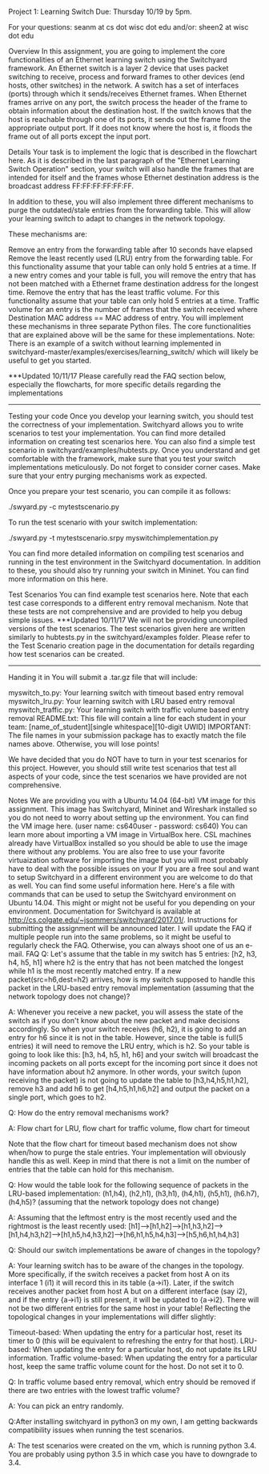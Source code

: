 
Project 1: Learning Switch
Due: Thursday 10/19 by 5pm.

For your questions: seanm at cs dot wisc dot edu 
and/or: sheen2 at wisc dot edu

Overview
In this assignment, you are going to implement the core functionalities of an Ethernet learning switch using the Switchyard framework. An Ethernet switch is a layer 2 device that uses packet switching to receive, process and forward frames to other devices (end hosts, other switches) in the network. A switch has a set of interfaces (ports) through which it sends/receives Ethernet frames. When Ethernet frames arrive on any port, the switch process the header of the frame to obtain information about the destination host. If the switch knows that the host is reachable through one of its ports, it sends out the frame from the appropriate output port. If it does not know where the host is, it floods the frame out of all ports except the input port.

Details
Your task is to implement the logic that is described in the flowchart here. As it is described in the last paragraph of the "Ethernet Learning Switch Operation" section, your switch will also handle the frames that are intended for itself and the frames whose Ethernet destination address is the broadcast address FF:FF:FF:FF:FF:FF.

In addition to these, you will also implement three different mechanisms to purge the outdated/stale entries from the forwarding table. This will allow your learning switch to adapt to changes in the network topology.

These mechanisms are:

Remove an entry from the forwarding table after 10 seconds have elapsed
Remove the least recently used (LRU) entry from the forwarding table. For this functionality assume that your table can only hold 5 entries at a time. If a new entry comes and your table is full, you will remove the entry that has not been matched with a Ethernet frame destination address for the longest time.
Remove the entry that has the least traffic volume. For this functionality assume that your table can only hold 5 entries at a time. Traffic volume for an entry is the number of frames that the switch received where Destination MAC address == MAC address of entry.
You will implement these mechanisms in three separate Python files. The core functionalities that are explained above will be the same for these implementations.
Note: There is an example of a switch without learning implemented in 
switchyard-master/examples/exercises/learning_switch/ 
which will likely be useful to get you started.

***Updated 10/11/17
Please carefully read the FAQ section below, especially the flowcharts, for more specific details regarding the implementations 
***

Testing your code
Once you develop your learning switch, you should test the correctness of your implementation. Switchyard allows you to write scenarios to test your implementation. You can find more detailed information on creating test scenarios here. You can also find a simple test scenario in switchyard/examples/hubtests.py. Once you understand and get comfortable with the framework, make sure that you test your switch implementations meticulously. Do not forget to consider corner cases. Make sure that your entry purging mechanisms work as expected.

Once you prepare your test scenario, you can compile it as follows:

./swyard.py -c mytestscenario.py

To run the test scenario with your switch implementation:

./swyard.py -t mytestscenario.srpy myswitchimplementation.py

You can find more detailed information on compiling test scenarios and running in the test environment in the Switchyard documentation. In addition to these, you should also try running your switch in Mininet. You can find more information on this here.

Test Scenarios
You can find example test scenarios here. Note that each test case corresponds to a different entry removal mechanism. Note that these tests are not comprehensive and are provided to help you debug simple issues. 
***Updated 10/11/17
We will not be providing uncompiled versions of the test scenarios. The test scenarios given here are written similarly to hubtests.py in the switchyard/examples folder. Please refer to the Test Scenario creation page in the documentation for details regarding how test scenarios can be created.
***

Handing it in
You will submit a .tar.gz file that will include:

myswitch_to.py: Your learning switch with timeout based entry removal
myswitch_lru.py: Your learning switch with LRU based entry removal
myswitch_traffic.py: Your learning switch with traffic volume based entry removal
README.txt: This file will contain a line for each student in your team: [name_of_student][single whitespace][10-digit UWID]
IMPORTANT: The file names in your submission package has to exactly match the file names above. Otherwise, you will lose points!

We have decided that you do NOT have to turn in your test scenarios for this project. However, you should still write test scenarios that test all aspects of your code, since the test scenarios we have provided are not comprehensive.

Notes
We are providing you with a Ubuntu 14.04 (64-bit) VM image for this assignment. This image has Switchyard, Mininet and Wireshark installed so you do not need to worry about setting up the environment.
You can find the VM image here. (user name: cs640user - password: cs640)
You can learn more about importing a VM image in VirtualBox here. CSL machines already have VirtualBox installed so you should be able to use the image there without any problems. You are also free to use your favorite virtuaization software for importing the image but you will most probably have to deal with the possible issues on your
If you are a free soul and want to setup Switchyard in a different environment you are welcome to do that as well. You can find some useful information here. Here's a file with commands that can be used to setup the Switchyard environment on Ubuntu 14.04. This might or might not be useful for you depending on your environment.
Documentation for Switchyard is available at http://cs.colgate.edu/~jsommers/switchyard/2017.01/.
Instructions for submitting the assignment will be announced later.
I will update the FAQ if multiple people run into the same problems, so it might be useful to regularly check the FAQ. Otherwise, you can always shoot one of us an e-mail.
FAQ
Q: Let's assume that the table in my switch has 5 entries: [h2, h3, h4, h5, h1] where h2 is the entry that has not been matched the longest while h1 is the most recently matched entry. If a new packet(src=h6,dest=h2) arrives, how is my switch supposed to handle this packet in the LRU-based entry removal implementation (assuming that the network topology does not change)?

A: Whenever you receive a new packet, you will assess the state of the switch as if you don't know about the new packet and make decisions accordingly. So when your switch receives (h6, h2), it is going to add an entry for h6 since it is not in the table. However, since the table is full(5 entries) it will need to remove the LRU entry, which is h2. So your table is going to look like this: [h3, h4, h5, h1, h6] and your switch will broadcast the incoming packets on all ports except for the incoming port since it does not have information about h2 anymore. In other words, your switch (upon receiving the packet) is not going to update the table to [h3,h4,h5,h1,h2], remove h3 and add h6 to get [h4,h5,h1,h6,h2] and output the packet on a single port, which goes to h2.


Q: How do the entry removal mechanisms work? 

A: Flow chart for LRU, flow chart for traffic volume, flow chart for timeout

Note that the flow chart for timeout based mechanism does not show when/how to purge the stale entries. Your implementation will obviously handle this as well. Keep in mind that there is not a limit on the number of entries that the table can hold for this mechanism.

Q: How would the table look for the following sequence of packets in the LRU-based implementation: (h1,h4), (h2,h1), (h3,h1), (h4,h1), (h5,h1), (h6.h7), (h4,h5)? (assuming that the network topology does not change)

A: Assuming that the leftmost entry is the most recently used and the rightmost is the least recently used:
[h1]-->[h1,h2]-->[h1,h3,h2]-->[h1,h4,h3,h2]-->[h1,h5,h4,h3,h2]-->[h6,h1,h5,h4,h3]-->[h5,h6,h1,h4,h3]

Q: Should our switch implementations be aware of changes in the topology?

A: Your learning switch has to be aware of the changes in the topology. More specifically, if the switch receives a packet from host A on its interface 1 (i1) it will record this in its table {a->i1}. Later, if the switch receives another packet from host A but on a different interface (say i2), and if the entry {a->i1} is still present, it will be updated to {a->i2}. There will not be two different entries for the same host in your table! Reflecting the topological changes in your implementations will differ slightly:

Timeout-based: When updating the entry for a particular host, reset its timer to 0 (this will be equivalent to refreshing the entry for that host).
LRU-based: When updating the entry for a particular host, do not update its LRU information.
Traffic volume-based: When updating the entry for a particular host, keep the same traffic volume count for the host. Do not set it to 0.

Q: In traffic volume based entry removal, which entry should be removed if there are two entries with the lowest traffic volume?

A: You can pick an entry randomly.


Q:After installing switchyard in python3 on my own, I am getting backwards compatibility issues when running the test scenarios.

A: The test scenarios were created on the vm, which is running python 3.4. You are probably using python 3.5 in which case you have to downgrade to 3.4.
